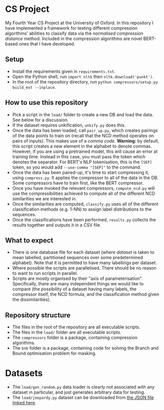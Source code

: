 # CS Project
My Fourth Year CS Project at the University of Oxford.
In this repository I have implemented a framework for testing different compression algorithms' abilities to classify data via the _normalised compression distance_ method.
Included in the compression algorithms are novel BERT-based ones that I have developed.

## Setup

- Install the requirements given in `requirements.txt`.
- Open the Python shell, run `import nltk` then `nltk.download('punkt')`.
- In the root of the repository directory, run `python compressors/setup.py build_ext --inplace`.

## How to use this repository

- Pick a script in the `load/` folder to create a new DB and load the data. See below for a discussion.
- If the dataset requires unkification, `unkify.py` does this.
- Once the data has been loaded, call `pair_up.py`, which creates pairings of the data points to train on (recall that the NCD method operates on pairs of inputs). This makes use of a _comma code_.
**Warning:** by default, this script creates a new element in the alphabet to denote commas.
However, if you are using a pretrained model, this will cause an error at training time.
Instead in this case, you must pass the token which denotes the separator.
For BERT's NLP tokenisation, this is the `[SEP]` token, so you would add `--use-comma "[SEP]"` to the command.
- Once the data has been paired-up, it's time to start compressing it, using `compress.py`.
It applies the compressor to all of the data in the DB.
Some compressors have to train first, like the BERT compressor.
- Once you have invoked the relevant compressors, `compute_ncd.py` will use the compressibilities achieved to compute all of the different NCD similarities we are interested in.
- Once the similarities are computed, `classify.py` uses all of the different classification methods (e.g. 1-NN) to assign label distributions to the sequences.
- Once the classifications have been performed, `results.py` collects the results together and outputs it in a CSV file.

## What to expect

- There is one database file for each dataset (where _dataset_ is taken to mean labelled, partitioned sequences over some predetermined alphabet). Note that it is permitted to have many labellings per dataset.
- Where possible the scripts are parallelised. There should be no reason to want to run scripts in parallel.
- Scripts are mostly organised by their "axis of parameterisation". Specifically, there are many independent things we would like to compare (the possibility of a dataset having many labels, the compressor itself, the NCD formula, and the classification method given the dissimilarities).

## Repository structure
- The files in the root of the repository are all executable scripts.
- The files in the `load/` folder are all executable scripts.
- The `compressors` folder is a package, containing compression algorithms.
- The `bnb` folder is a package, containing code for solving the Branch and Bound optimisation problem for masking.

# Datasets
- The `load/gen_random.py` data loader is clearly not associated with any dataset in particular, and just generates arbitrary data for testing.
- The `load/jeopardy.py` dataset can be downloaded from [the JSON file linked here](https://www.reddit.com/r/datasets/comments/1uyd0t/200000_jeopardy_questions_in_a_json_file/).